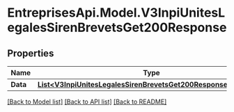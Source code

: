 # EntreprisesApi.Model.V3InpiUnitesLegalesSirenBrevetsGet200Response

## Properties

Name | Type | Description | Notes
------------ | ------------- | ------------- | -------------
**Data** | [**List&lt;V3InpiUnitesLegalesSirenBrevetsGet200ResponseDataInner&gt;**](V3InpiUnitesLegalesSirenBrevetsGet200ResponseDataInner.md) |  | 

[[Back to Model list]](../README.md#documentation-for-models) [[Back to API list]](../README.md#documentation-for-api-endpoints) [[Back to README]](../README.md)

